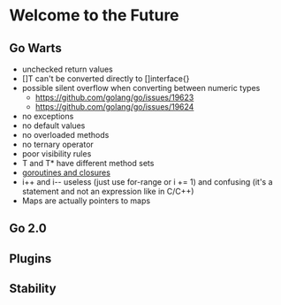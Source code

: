 # Welcome to the Future

## Go Warts

- unchecked return values
- []T can't be converted directly to []interface{}
- possible silent overflow when converting between numeric types
  - https://github.com/golang/go/issues/19623
  - https://github.com/golang/go/issues/19624
- no exceptions
- no default values
- no overloaded methods
- no ternary operator
- poor visibility rules
- T and T* have different method sets
- [goroutines and closures](http://localhost:8080/doc/faq#closures_and_goroutines)
- i++ and i-- useless (just use for-range or i += 1) and confusing (it's a statement and not an expression like in C/C++)
- Maps are actually pointers to maps

## Go 2.0

## Plugins

## Stability

